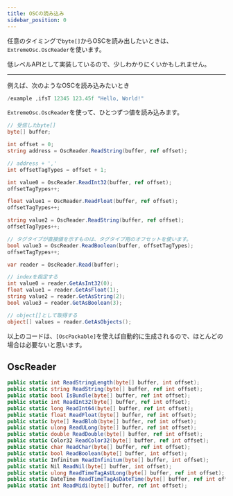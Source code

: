 ```yaml
---
title: OSCの読み込み
sidebar_position: 0
---
```


任意のタイミングで`byte[]`からOSCを読み出したいときは、`ExtremeOsc.OscReader`を使います。

低レベルAPIとして実装しているので、少しわかりにくいかもしれません。

---

例えば、次のようなOSCを読み込みたいとき

```csharp title="OSC"
/example ,ifsT 12345 123.45f "Hello, World!"
```

`ExtremeOsc.OscReader`を使って、ひとつずつ値を読み込みます。

```csharp title="値ごとに読み出す"
// 受信したbyte[]
byte[] buffer;

int offset = 0;
string address = OscReader.ReadString(buffer, ref offset);

// address + ','
int offsetTagTypes = offset + 1;

int value0 = OscReader.ReadInt32(buffer, ref offset);
offsetTagTypes++;

float value1 = OscReader.ReadFloat(buffer, ref offset);
offsetTagTypes++;

string value2 = OscReader.ReadString(buffer, ref offset);
offsetTagTypes++;

// タグタイプが直接値を示すものは、タグタイプ用のオフセットを使います。
bool value3 = OscReader.ReadBoolean(buffer, offsetTagTypes);
offsetTagTypes++;
```

```csharp title="事前に読み出してから取得する"
var reader = OscReader.Read(buffer);

// indexを指定する
int value0 = reader.GetAsInt32(0);
float value1 = reader.GetAsFloat(1);
string value2 = reader.GetAsString(2);
bool value3 = reader.GetAsBoolean(3);

// object[]として取得する
object[] values = reader.GetAsObjects();
```

以上のコードは、`[OscPackable]`を使えば自動的に生成されるので、ほとんどの場合は必要ないと思います。

## OscReader

```csharp
public static int ReadStringLength(byte[] buffer, int offset);
public static string ReadString(byte[] buffer, ref int offset);
public static bool IsBundle(byte[] buffer, ref int offset);
public static int ReadInt32(byte[] buffer, ref int offset);
public static long ReadInt64(byte[] buffer, ref int offset);
public static float ReadFloat(byte[] buffer, ref int offset);
public static byte[] ReadBlob(byte[] buffer, ref int offset);
public static ulong ReadULong(byte[] buffer, ref int offset);
public static double ReadDouble(byte[] buffer, ref int offset);
public static Color32 ReadColor32(byte[] buffer, ref int offset);
public static char ReadChar(byte[] buffer, ref int offset);
public static bool ReadBoolean(byte[] buffer, int offset);
public static Infinitum ReadInfinitum(byte[] buffer, int offset);
public static Nil ReadNil(byte[] buffer, int offset);
public static ulong ReadTimeTagAsULong(byte[] buffer, ref int offset);
public static DateTime ReadTimeTagAsDateTime(byte[] buffer, ref int offset);
public static int ReadMidi(byte[] buffer, ref int offset);
```